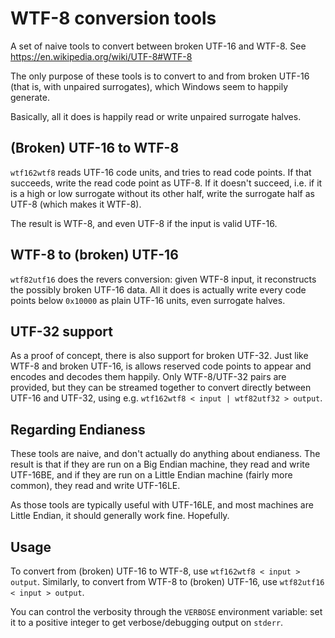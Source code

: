 # WTF-8 conversion tools

A set of naive tools to convert between broken UTF-16 and WTF-8.
See https://en.wikipedia.org/wiki/UTF-8#WTF-8

The only purpose of these tools is to convert to and from broken UTF-16 (that
is, with unpaired surrogates), which Windows seem to happily generate.

Basically, all it does is happily read or write unpaired surrogate halves.

## (Broken) UTF-16 to WTF-8

`wtf162wtf8` reads UTF-16 code units, and tries to read code points.  If that
succeeds, write the read code point as UTF-8.  If it doesn't succeed, i.e. if
it is a high or low surrogate without its other half, write the surrogate half
as UTF-8 (which makes it WTF-8).

The result is WTF-8, and even UTF-8 if the input is valid UTF-16.

## WTF-8 to (broken) UTF-16

`wtf82utf16` does the revers conversion: given WTF-8 input, it reconstructs
the possibly broken UTF-16 data.  All it does is actually write every code
points below `0x10000` as plain UTF-16 units, even surrogate halves.

## UTF-32 support

As a proof of concept, there is also support for broken UTF-32.  Just like
WTF-8 and broken UTF-16, is allows reserved code points to appear and encodes
and decodes them happily.  Only WTF-8/UTF-32 pairs are provided, but they can
be streamed together to convert directly between UTF-16 and UTF-32, using e.g.
`wtf162wtf8 < input | wtf82utf32 > output`.

## Regarding Endianess

These tools are naive, and don't actually do anything about endianess.  The
result is that if they are run on a Big Endian machine, they read and write
UTF-16BE, and if they are run on a Little Endian machine (fairly more common),
they read and write UTF-16LE.

As those tools are typically useful with UTF-16LE, and most machines are
Little Endian, it should generally work fine.  Hopefully.

## Usage

To convert from (broken) UTF-16 to WTF-8, use `wtf162wtf8 < input > output`.
Similarly, to convert from WTF-8 to (broken) UTF-16, use
`wtf82utf16 < input > output`.

You can control the verbosity through the `VERBOSE` environment variable: set
it to a positive integer to get verbose/debugging output on `stderr`.
